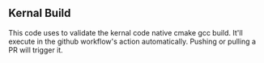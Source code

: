 ## Kernal Build
This code uses to validate the kernal code native cmake gcc build. It'll execute in the github workflow's action automatically. Pushing or pulling a PR will trigger it.
